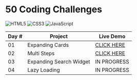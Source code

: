# 50 Coding Challenges

![HTML5](https://img.shields.io/badge/HTML5-E34F26?style=for-the-badge&logo=html5&logoColor=white) ![CSS3](https://img.shields.io/badge/CSS3-1572B6?style=for-the-badge&logo=css3&logoColor=white) ![JavaScript](https://img.shields.io/badge/JavaScript-F7DF1E?style=for-the-badge&logo=javascript&logoColor=black)

| Day # | Project | Live Demo |
|-----------------|-----------------|-----------------|
| 01 | Expanding Cards | [CLICK HERE](https://rainbow-gumdrop-542c61.netlify.app/) |
| 02 | Multi Steps | [CLICK HERE](https://comfy-frangollo-fbf772.netlify.app/) |
| 03 | Expanding Search Widget | IN PROGRESS |
| 04 | Lazy Loading | IN PROGRESS |

